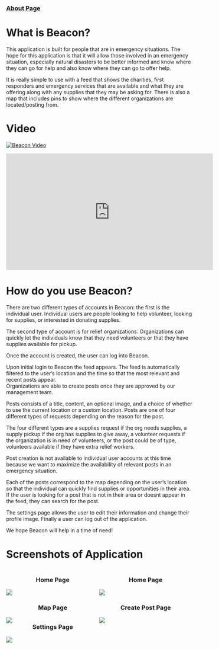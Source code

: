 ### [About Page](https://sccapstone.github.io/Beacon/about.html)

# What is Beacon?
This application is built for people that are in emergency situations. The hope for this application is that it will allow those involved in an emergency situation, especially natural disasters to be better informed and know where they can go for help and also know where they can go to offer help. 

It is really simple to use with a feed that shows the charities, first responders and emergency services that are available and what they are offering along with any supplies that they may be asking for. There is also a map that includes pins to show where the different organizations are located/posting from. 

# Video
[![Beacon Video](https://img.youtube.com/vi/YOUTUBE_VIDEO_ID_HERE/0.jpg)](https://www.youtube.com/watch?v=YOUTUBE_VIDEO_ID_HERE)

<iframe width="560" height="315" src="https://www.youtube.com/embed/VY7-0lh58cQ" frameborder="0" allow="autoplay; encrypted-media" allowfullscreen></iframe>


# How do you use Beacon?  
There are two different types of accounts in Beacon: the first is the individual user. Individual users are people looking to help volunteer, looking for supplies, or interested in donating supplies.

The second type of account is for relief organizations. Organizations can quickly let the individuals know that they need volunteers or that they have supplies available for pickup. 

Once the account is created, the user can log into Beacon.  

Upon initial login to Beacon the feed appears. The feed is automatically filtered to the user’s location and the time so that the most relevant and recent posts appear.  
Organizations are able to create posts once they are approved by our management team. 

Posts consists of a title, content, an optional image, and a choice of whether to use the current location or a custom location. Posts are one of four different types of requests depending on the reason for the post.  

The four different types are a supplies request if the org needs supplies, a supply pickup if the org has supplies to give away, a volunteer requests if the organization is in need of volunteers, or the post could be of type, volunteers available if they have extra relief workers.  

Post creation is not available to individual user accounts at this time because we want to maximize the availability of relevant posts in an emergency situation.  

Each of the posts correspond to the map depending on the user’s location so that the individual can quickly find supplies or opportunities in their area. If the user is looking for a post that is not in their area or doesnt appear in the feed, they can search for the post.  

The settings page allows the user to edit their information and change their profile image. Finally a user can log out of the application. 

We hope Beacon will help in a time of need!  



# Screenshots of Application

<div>
  <div style="float:left; width: 50%">
    <h3 style="text-align: center;"> Home Page </h3>
    <img src="https://sccapstone.github.io/Beacon/beacon_screenshots/homepage.png">
  </div>
  <div style="float:left; width: 50%">
    <h3 style="text-align: center;"> Home Page </h3>
    <img src="https://sccapstone.github.io/Beacon/beacon_screenshots/feedpage.png">
  </div>
</div>
<div>
  <div style="float:left; width: 50%">
    <h3 style="text-align: center;"> Map Page </h3>
    <img src="https://sccapstone.github.io/Beacon/beacon_screenshots/mappage.png">
  </div>
  <div style="float:left; width: 50%">
    <h3 style="text-align: center;"> Create Post Page </h3>
    <img src="https://sccapstone.github.io/Beacon/beacon_screenshots/createpostpage.png">
  </div> 
</div>
<div style="width: 50%;">
    <h3 style="text-align: center;"> Settings Page </h3>
    <img src="https://sccapstone.github.io/Beacon/beacon_screenshots/settingspage.png">
</div>


